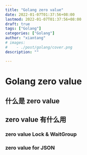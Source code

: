 ```yaml
---
title: "Golang zero value"
date: 2022-01-07T01:37:56+08:00
lastmod: 2022-01-07T01:37:56+08:00
draft: true
tags: ["Golang"]
categories: ["Golang"]
author: "xiantang"
# images:
#    - ./post/golang/cover.png
description: ""

---
```



# Golang zero value

## 什么是 zero value


## zero value 有什么用


### zero value Lock & WaitGroup


### zero value for JSON

